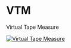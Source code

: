 # VTM
Virtual Tape Measure

[![Virtual Tape Measure](http://i.imgur.com/W64pGQOh.png)](https://vimeo.com/226354585 "Virtual Tape Measure - Click to Watch!")
